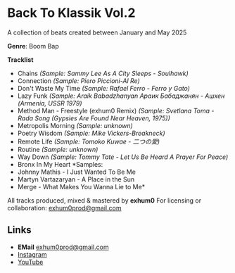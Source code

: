 # Back To Klassik Vol.2

A collection of beats created between January and May 2025

**Genre**: Boom Bap

**Tracklist**

- Chains _(Sample: Sammy Lee As A City Sleeps - Soulhawk)_
- Connection _(Sample: Piero Piccioni-Al Re)_
- Don't Waste My Time _(Sample: Rafael Ferro - Ferro y Gato)_
- Lazy Funk _(Sample: Araik Babadzhanyan Араик Бабаджанян - Ашхен (Armenia, USSR 1979)_
- Method Man - Freestyle (exhum0 Remix) _(Sample: Svetlana Toma - Rada Song (Gypsies Are Found Near Heaven, 1975))_
- Metropolis Morning _(Sample: unknown)_
- Poetry Wisdom _(Sample: Mike Vickers-Breakneck)_
- Remote Life _(Sample: Tomoko Kuwae - 二つの愛)_
- Routine _(Sample: unknown)_
- Way Down _(Sample: Tommy Tate - Let Us Be Heard A Prayer For Peace)_
- Bronx In My Heart
  \*Samples:
- Johnny Mathis - I Just Wanted To Be Me
- Martyn Vartazaryan - A Place in the Sun
- Merge - What Makes You Wanna Lie to Me\*

All tracks produced, mixed & mastered by **exhum0**
For licensing or collaboration: exhum0prod@gmail.com

## Links

- **EMail** [exhum0prod@gmail.com](exhum0prod@gmail.com)
- [Instagram](https://www.instagram.com/exhum0)
- [YouTube](https://www.youtube.com/@exhum0)
